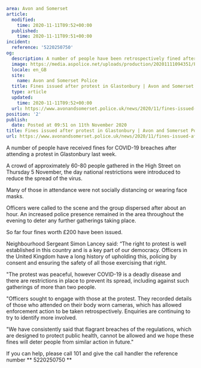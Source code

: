 ```yaml
area: Avon and Somerset
article:
  modified:
    time: 2020-11-11T09:52+00:00
  published:
    time: 2020-11-11T09:51+00:00
incident:
  reference: '5220250750'
og:
  description: A number of people have been retrospectively fined after attending a protest in Glastonbury on Thursday 5 November in breach of COVID-19 regulations.
  image: https://media.aspolice.net/uploads/production/20201111094351/Fined_black_Oct-2020.png
  locale: en_GB
  site:
    name: Avon and Somerset Police
  title: Fines issued after protest in Glastonbury | Avon and Somerset Police
  type: article
  updated:
    time: 2020-11-11T09:52+00:00
  url: https://www.avonandsomerset.police.uk/news/2020/11/fines-issued-after-protest-in-glastonbury/
position: '2'
publish:
  date: Posted at 09:51 on 11th November 2020
title: Fines issued after protest in Glastonbury | Avon and Somerset Police
url: https://www.avonandsomerset.police.uk/news/2020/11/fines-issued-after-protest-in-glastonbury/
```

A number of people have received fines for COVID-19 breaches after attending a protest in Glastonbury last week.

A crowd of approximately 60-80 people gathered in the High Street on Thursday 5 November, the day national restrictions were introduced to reduce the spread of the virus.

Many of those in attendance were not socially distancing or wearing face masks.

Officers were called to the scene and the group dispersed after about an hour. An increased police presence remained in the area throughout the evening to deter any further gatherings taking place.

So far four fines worth £200 have been issued.

Neighbourhood Sergeant Simon Lancey said: “The right to protest is well established in this country and is a key part of our democracy. Officers in the United Kingdom have a long history of upholding this, policing by consent and ensuring the safety of all those exercising that right.

"The protest was peaceful, however COVID-19 is a deadly disease and there are restrictions in place to prevent its spread, including against such gatherings of more than two people.

"Officers sought to engage with those at the protest. They recorded details of those who attended on their body worn cameras, which has allowed enforcement action to be taken retrospectively. Enquiries are continuing to try to identify more involved.

"We have consistently said that flagrant breaches of the regulations, which are designed to protect public health, cannot be allowed and we hope these fines will deter people from similar action in future."

If you can help, please call 101 and give the call handler the reference number ** 5220250750 **
